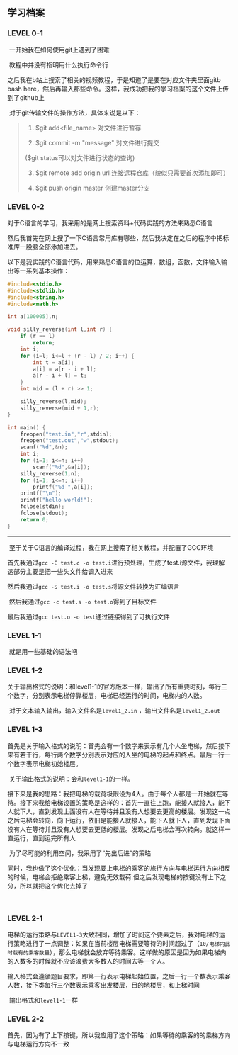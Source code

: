 ## 学习档案

### LEVEL 0-1

​	一开始我在如何使用git上遇到了困难

​	教程中并没有指明用什么执行命令行

​	之后我在b站上搜索了相关的视频教程，于是知道了是要在对应文件夹里面gitb bash here，然后再输入那些命令。这样，我成功把我的学习档案的这个文件上传到了github上

​	对于git传输文件的操作方法，具体来说是以下：

>1. $git add<file_name> 对文件进行暂存
>
>2. $git commit -m "message" 对文件进行提交
>
>   ($git status可以对文件进行状态的查询)
>
>3. $git remote add origin url 连接远程仓库（貌似只需要首次添加即可）
>
>4. $git push origin master 创建master分支




### LEVEL 0-2

​	对于C语言的学习，我采用的是网上搜索资料+代码实践的方法来熟悉C语言

​	然后我首先在网上搜了一下C语言常用库有哪些，然后我决定在之后的程序中把标准库一股脑全部添加进去。

​	以下是我实践的C语言代码，用来熟悉C语言的位运算，数组，函数，文件输入输出等一系列基本操作：

```c
#include<stdio.h>
#include<stdlib.h>
#include<string.h>
#include<math.h>

int a[100005],n;

void silly_reverse(int l,int r) {
	if (r == l)
		return;
	int i;
	for (i=l; i<=l + (r - l) / 2; i++) {
		int t = a[i];
		a[i] = a[r - i + l];
		a[r - i + l] = t;
	}
	int mid = (l + r) >> 1;

	silly_reverse(l,mid);
	silly_reverse(mid + 1,r);
}

int main() {
	freopen("test.in","r",stdin);
	freopen("test.out","w",stdout);
	scanf("%d",&n);
	int i;
	for (i=1; i<=n; i++)
		scanf("%d",&a[i]);
	silly_reverse(1,n);
	for (i=1; i<=n; i++)
		printf("%d ",a[i]);
	printf("\n");
	printf("hello world!");
	fclose(stdin);
	fclose(stdout);
	return 0;
} 
```



---



​	至于关于C语言的编译过程，我在网上搜索了相关教程，并配置了GCC环境

​	首先我通过`gcc -E test.c -o test.i`进行预处理，生成了test.i源文件，我理解这部分主要是把一些头文件给调入进来

​	然后我通过`gcc -S test.i -o test.s`将源文件转换为汇编语言

​	然后我通过`gcc -c test.s -o test.o`得到了目标文件

​	最后我通过`gcc test.o -o test`通过链接得到了可执行文件





### LEVEL 1-1

​	就是用一些基础的语法吧





### LEVEL 1-2

​	关于输出格式的说明：和level1-1的官方版本一样，输出了所有重要时刻，每行三个数字，分别表示电梯停靠楼层，电梯已经运行的时间，电梯内的人数。

​	对于文本输入输出，输入文件名是`level1_2.in` ，输出文件名是`level1_2.out`





### LEVEL 1-3

​	首先是关于输入格式的说明：首先会有一个数字来表示有几个人坐电梯，然后接下来有若干行，每行两个数字分别表示对应的人坐的电梯的起点和终点。最后一行一个数字表示电梯初始楼层。

​	关于输出格式的说明：会和`level1-1`的一样。

​	接下来是我的思路：我把电梯的载荷极限设为4人。由于每个人都是一开始就在等待。接下来我给电梯设置的策略是这样的：首先一直往上跑，能接人就接人，能下人就下人，直到发现上面没有人在等待并且没有人想要去更高的楼层。发现这一点之后电梯会转向，向下运行，依旧是能接人就接人，能下人就下人，直到发现下面没有人在等待并且没有人想要去更低的楼层。发现之后电梯会再次转向。就这样一直运行，直到运完所有人

​	为了尽可能的利用空间，我采用了“先出后进”的策略

​	同时，我也做了这个优化：当发现要上电梯的乘客的旅行方向与电梯运行方向相反的时候，电梯会拒绝乘客上梯，避免无效载荷.但之后发现电梯的按键没有上下之分，所以就把这个优化去掉了



​	

### LEVEL 2-1

​	电梯的运行策略与`LEVEL1-3`大致相同，增加了时间这个要素之后，我对电梯的运行策略进行了一点调整：如果在当前楼层电梯需要等待的时间超过了（`10/电梯内此时载有的乘客数量`），那么电梯就会放弃等待乘客。这样做的原因是因为如果电梯内的人数多的时候就不应该浪费大多数人的时间去等一个人。

​	输入格式会遵循题目要求，即第一行表示电梯起始位置，之后一行一个数表示乘客人数，接下类每行三个数表示乘客出发楼层，目的地楼层，和上梯时间

​	输出格式和`level1-1`一样



### LEVEL 2-2

​	首先，因为有了上下按键，所以我应用了这个策略：如果等待的乘客的的乘梯方向与电梯运行方向不一致

